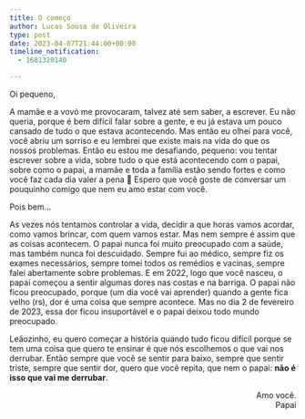 ```yaml
---
title: O começo
author: Lucas Sousa de Oliveira
type: post
date: 2023-04-07T21:44:00+00:00
timeline_notification:
  - 1681320140

---
```

Oi pequeno,

A mamãe e a vovó me provocaram, talvez até sem saber, a escrever. Eu não queria, porque é bem difícil falar sobre a gente, e eu já estava um pouco cansado de tudo o que estava acontecendo. Mas então eu olhei para você, você abriu um sorriso e eu lembrei que existe mais na vida do que os nossos problemas. Então eu estou me desafiando, pequeno: vou tentar escrever sobre a vida, sobre tudo o que está acontecendo com o papai, sobre como o papai, a mamãe e toda a família estão sendo fortes e como você faz cada dia valer a pena 🧡 Espero que você goste de conversar um pouquinho comigo que nem eu amo estar com você.

Pois bem...

As vezes nós tentamos controlar a vida, decidir a que horas vamos acordar, como vamos brincar, com quem vamos estar. Mas nem sempre é assim que as coisas acontecem. O papai nunca foi muito preocupado com a saúde, mas também nunca foi descuidado. Sempre fui ao médico, sempre fiz os exames necessários, sempre tomei todos os remédios e vacinas, sempre falei abertamente sobre problemas. E em 2022, logo que você nasceu, o papai começou a sentir algumas dores nas costas e na barriga. O papai não ficou preocupado, porque (um dia você vai aprender) quando a gente fica velho (rs), dor é uma coisa que sempre acontece. Mas no dia 2 de fevereiro de 2023, essa dor ficou insuportável e o papai deixou todo mundo preocupado.

Leãozinho, eu quero começar a história quando tudo ficou difícil porque se tem uma coisa que quero te ensinar é que nós escolhemos o que vai nos derrubar. Então sempre que você se sentir para baixo, sempre que sentir triste, sempre que sentir dor, quero que você repita, que nem o papai: **não é isso que vai me derrubar**.

<p style="text-align: right">
  Amo você.<br />Papai
</p>